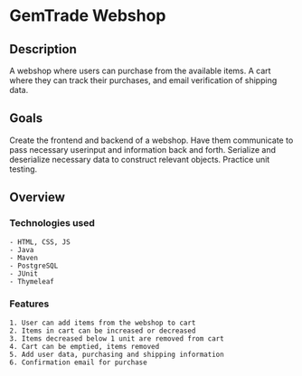 # GemTrade Webshop 

## Description
A webshop where users can purchase from the available items. A cart where they can track their purchases, and email verification of shipping data.

## Goals
Create the frontend and backend of a webshop. Have them communicate to pass necessary userinput and information back and forth. Serialize and deserialize necessary data to construct relevant objects. Practice unit testing.

## Overview

### Technologies used
    - HTML, CSS, JS
    - Java
    - Maven
    - PostgreSQL
    - JUnit
    - Thymeleaf

### Features
    1. User can add items from the webshop to cart
    2. Items in cart can be increased or decreased
    3. Items decreased below 1 unit are removed from cart
    4. Cart can be emptied, items removed
    5. Add user data, purchasing and shipping information
    6. Confirmation email for purchase
